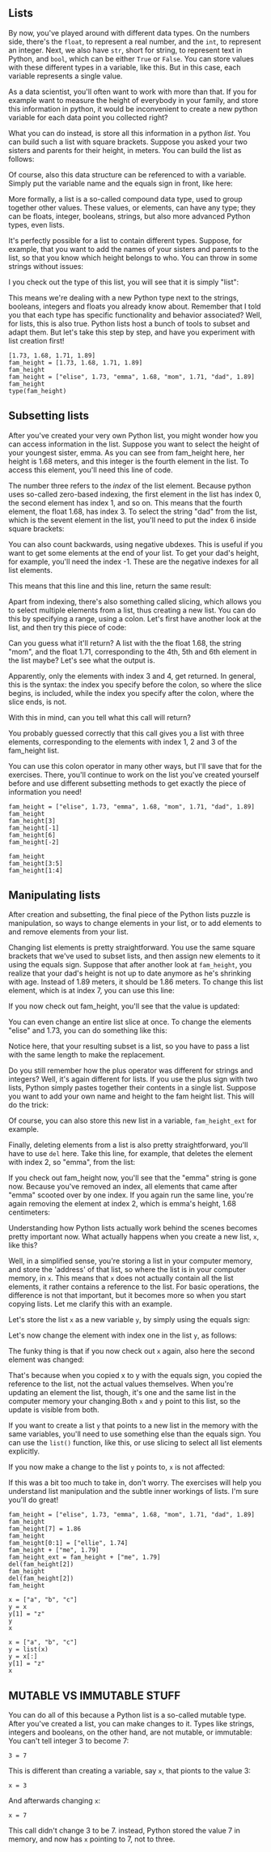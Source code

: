 ## Lists

By now, you've played around with different data types. On the numbers side, there's the `float`, to represent a real number, and the `int`, to represent an integer. Next, we also have `str`, short for string, to represent text in Python, and `bool`, which can be either `True` or `False`. You can store values with these different types in a variable, like this. But in this case, each variable represents a single value.

As a data scientist, you'll often want to work with more than that. If you for example want to measure the height of everybody in your family, and store this information in python, it would be inconvenient to create a new python variable for each data point you collected right?

What you can do instead, is store all this information in a python _list_. You can build such a list with square brackets. Suppose you asked your two sisters and parents for their height, in meters. You can build the list as follows:

Of course, also this data structure can be referenced to with a variable. Simply put the variable name and the equals sign in front, like here:

More formally, a list is a so-called compound data type, used to group together other values. These values, or elements, can have any type; they can be floats, integer, booleans, strings, but also more advanced Python types, even lists. 

It's perfectly possible for a list to contain different types. Suppose, for example, that you want to add the names of your sisters and parents to the list, so that you know which height belongs to who. You can throw in some strings without issues:

I you check out the type of this list, you will see that it is simply "list":

This means we're dealing with a new Python type next to the strings, booleans, integers and floats you already know about. Remember that I told you that each type has specific functionality and behavior associated? Well, for lists, this is also true. Python lists host a bunch of tools to subset and adapt them. But let's take this step by step, and have you experiment with list creation first!

```
[1.73, 1.68, 1.71, 1.89]
fam_height = [1.73, 1.68, 1.71, 1.89]
fam_height
fam_height = ["elise", 1.73, "emma", 1.68, "mom", 1.71, "dad", 1.89]
fam_height
type(fam_height)
```

## Subsetting lists

After you've created your very own Python list, you might wonder how you can access information in the list. Suppose you want to select the height of your youngest sister, emma. As you can see from fam_height here, her height is 1.68 meters, and this integer is the fourth element in the list. To access this element, you'll need this line of code.

The number three refers to the _index_ of the list element. Because python uses so-called zero-based indexing, the first element in the list has index 0, the second element has index 1, and so on. This means that the fourth element, the float 1.68, has index 3. To select the string "dad" from the list, which is the sevent element in the list, you'll need to put the index 6 inside square brackets:

You can also count backwards, using negative ubdexes. This is useful if you want to get some elements at the end of your list. To get your dad's height, for example, you'll need the index -1. These are the negative indexes for all list elements.

This means that this line and this line, return the same result:

Apart from indexing, there's also something called slicing, which allows you to select multiple elements from a list, thus creating a new list. You can do this by specifying a range, using a colon. Let's first have another look at the list, and then try this piece of code:

Can you guess what it'll return? A list with the the float 1.68, the string "mom", and the float 1.71, corresponding to the 4th, 5th and 6th element in the list maybe? Let's see what the output is.

Apparently, only the elements with index 3 and 4, get returned. In general, this is the syntax: the index you specify before the colon, so where the slice begins, is included, while the index you specify after the colon, where the slice ends, is not.

With this in mind, can you tell what this call will return? <PAUSE>

You probably guessed correctly that this call gives you a list with three elements, corresponding to the elements with index 1, 2 and 3 of the fam_height list. 

You can use this colon operator in many other ways, but I'll save that for the exercises. There, you'll continue to work on the list you've created yourself before and use different subsetting methods to get exactly the piece of information you need!


```
fam_height = ["elise", 1.73, "emma", 1.68, "mom", 1.71, "dad", 1.89]
fam_height
fam_height[3]
fam_height[-1]
fam_height[6]
fam_height[-2]

fam_height
fam_height[3:5]
fam_height[1:4]
```



## Manipulating lists

After creation and subsetting, the final piece of the Python lists puzzle is manipulation, so ways to change elements in your list, or to add elements to and remove elements from your list.

Changing list elements is pretty straightforward. You use the same square brackets that we've used to subset lists, and then assign new elements to it using the equals sign. Suppose that after another look at `fam_height`, you realize that your dad's height is not up to date anymore as he's shrinking with age. Instead of 1.89 meters, it should be 1.86 meters. To change this list element, which is at index 7, you can use this line:

If you now check out fam_height, you'll see that the value is updated:

You can even change an entire list slice at once. To change the elements "elise" and 1.73, you can do something like this:

Notice here, that your resulting subset is a list, so you have to pass a list with the same length to make the replacement.

Do you still remember how the plus operator was different for strings and integers? Well, it's again different for lists. If you use the plus sign with two lists, Python simply pastes together their contents in a single list. Suppose you want to add your own name and height to the fam height list. This will do the trick:

Of course, you can also store this new list in a variable, `fam_height_ext` for example.

Finally, deleting elements from a list is also pretty straightforward, you'll have to use `del` here. Take this line, for example, that deletes the element with index 2, so "emma", from the list:

If you check out fam_height now, you'll see that the "emma" string is gone now. Because you've removed an index, all elements that came after "emma" scooted over by one index. If you again run the same line, you're again removing the element at index 2, which is emma's height, 1.68 centimeters:

Understanding how Python lists actually work behind the scenes becomes pretty important now. What actually happens when you create a new list, `x`, like this?

Well, in a simplified sense, you're storing a list in your computer memory, and store the 'address' of that list, so where the list is in your computer memory, in `x`. This means that `x` does not actually contain all the list elements, it rather contains a reference to the list. For basic operations, the difference is not that important, but it becomes more so when you start copying lists. Let me clarify this with an example.

Let's store the list `x` as a new variable `y`, by simply using the equals sign:

Let's now change the element with index one in the list `y`, as follows:

The funky thing is that if you now check out `x` again, also here the second element was changed:

That's because when you copied x to y with the equals sign, you copied the reference to the list, not the actual values themselves. When you're updating an element the list, though, it's one and the same list in the computer memory your changing.Both `x` and `y` point to this list, so the update is visible from both.

If you want to create a list `y` that points to a new list in the memory with the same variables, you'll need to use something else than the equals sign. You can use the `list()` function, like this, or use slicing to select all list elements explicitly.

If you now make a change to the list `y` points to, `x` is not affected:

If this was a bit too much to take in, don't worry. The exercises will help you understand list manipulation and the subtle inner workings of lists. I'm sure you'll do great!

```
fam_height = ["elise", 1.73, "emma", 1.68, "mom", 1.71, "dad", 1.89]
fam_height
fam_height[7] = 1.86
fam_height
fam_height[0:1] = ["ellie", 1.74]
fam_height + ["me", 1.79]
fam_height_ext = fam_height + ["me", 1.79]
del(fam_height[2])
fam_height
del(fam_height[2])
fam_height

x = ["a", "b", "c"]
y = x
y[1] = "z"
y
x

x = ["a", "b", "c"]
y = list(x)
y = x[:]
y[1] = "z"
x
```


## MUTABLE VS IMMUTABLE STUFF

You can do all of this because a Python list is a so-called mutable type. After you've created a list, you can make changes to it. Types like strings, integers and booleans, on the other hand, are not mutable, or immutable: You can't tell integer 3 to become 7:

```
3 = 7
```

This is different than creating a variable, say `x`, that pionts to the value 3:

```
x = 3
```

And afterwards changing `x`:

```
x = 7
```

This call didn't change 3 to be 7. instead, Python stored the value 7 in memory, and now has `x` pointing to 7, not to three.
